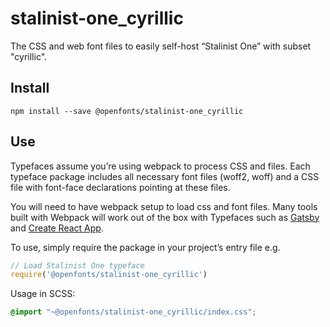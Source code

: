 
# stalinist-one_cyrillic

The CSS and web font files to easily self-host “Stalinist One” with subset "cyrillic".

## Install

`npm install --save @openfonts/stalinist-one_cyrillic`

## Use

Typefaces assume you’re using webpack to process CSS and files. Each typeface
package includes all necessary font files (woff2, woff) and a CSS file with
font-face declarations pointing at these files.

You will need to have webpack setup to load css and font files. Many tools built
with Webpack will work out of the box with Typefaces such as [Gatsby](https://github.com/gatsbyjs/gatsby)
and [Create React App](https://github.com/facebookincubator/create-react-app).

To use, simply require the package in your project’s entry file e.g.

```javascript
// Load Stalinist One typeface
require('@openfonts/stalinist-one_cyrillic')
```

Usage in SCSS:
```scss
@import "~@openfonts/stalinist-one_cyrillic/index.css";
```
